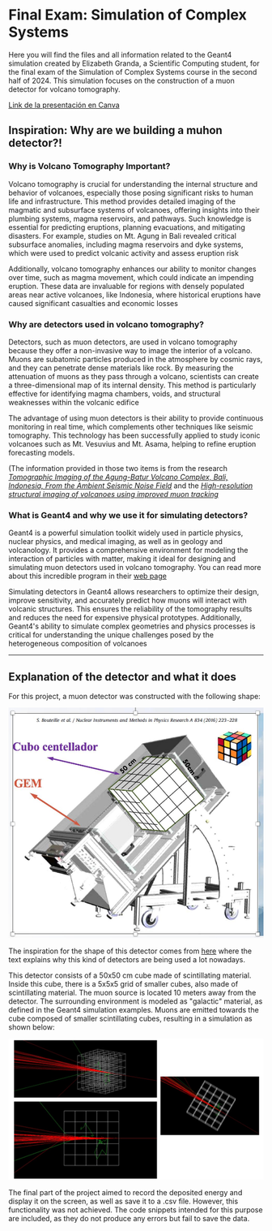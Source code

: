 # **Final Exam: Simulation of Complex Systems**


Here you will find the files and all information related to the Geant4 simulation created by Elizabeth Granda, a Scientific Computing student, for the final exam of the Simulation of Complex Systems course in the second half of 2024. This simulation focuses on the construction of a muon detector for volcano tomography.

[Link de la presentación en Canva](https://www.canva.com/design/DAGW4CJ7gSg/CJsNtLANxw6dSrHOeNcrtg/edit?utm_content=DAGW4CJ7gSg&utm_campaign=designshare&utm_medium=link2&utm_source=sharebutton)

## **Inspiration: Why are we building a muhon detector?!**

### **Why is Volcano Tomography Important?**


Volcano tomography is crucial for understanding the internal structure and behavior of volcanoes, especially those posing significant risks to human life and infrastructure. This method provides detailed imaging of the magmatic and subsurface systems of volcanoes, offering insights into their plumbing systems, magma reservoirs, and pathways. Such knowledge is essential for predicting eruptions, planning evacuations, and mitigating disasters. For example, studies on Mt. Agung in Bali revealed critical subsurface anomalies, including magma reservoirs and dyke systems, which were used to predict volcanic activity and assess eruption risk

Additionally, volcano tomography enhances our ability to monitor changes over time, such as magma movement, which could indicate an impending eruption. These data are invaluable for regions with densely populated areas near active volcanoes, like Indonesia, where historical eruptions have caused significant casualties and economic losses


### **Why are detectors used in volcano tomography?**


Detectors, such as muon detectors, are used in volcano tomography because they offer a non-invasive way to image the interior of a volcano. Muons are subatomic particles produced in the atmosphere by cosmic rays, and they can penetrate dense materials like rock. By measuring the attenuation of muons as they pass through a volcano, scientists can create a three-dimensional map of its internal density. This method is particularly effective for identifying magma chambers, voids, and structural weaknesses within the volcanic edifice

The advantage of using muon detectors is their ability to provide continuous monitoring in real time, which complements other techniques like seismic tomography. This technology has been successfully applied to study iconic volcanoes such as Mt. Vesuvius and Mt. Asama, helping to refine eruption forecasting models.



(The information provided in those two items is from the research [*Tomographic Imaging of the Agung-Batur Volcano Complex, Bali, Indonesia, From the Ambient Seismic Noise Field*](https://www.frontiersin.org/journals/earth-science/articles/10.3389/feart.2020.00043/full) and the [*High-resolution structural imaging of volcanoes using improved muon tracking*](https://academic.oup.com/gji/article/235/2/1138/7219314)

### **What is Geant4 and why we use it for simulating detectors?**


Geant4 is a powerful simulation toolkit widely used in particle physics, nuclear physics, and medical imaging, as well as in geology and volcanology. It provides a comprehensive environment for modeling the interaction of particles with matter, making it ideal for designing and simulating muon detectors used in volcano tomography. You can read more about this incredible program in their [web page](https://geant4.web.cern.ch/)

Simulating detectors in Geant4 allows researchers to optimize their design, improve sensitivity, and accurately predict how muons will interact with volcanic structures. This ensures the reliability of the tomography results and reduces the need for expensive physical prototypes. Additionally, Geant4's ability to simulate complex geometries and physics processes is critical for understanding the unique challenges posed by the heterogeneous composition of volcanoes


---

## **Explanation of the detector and what it does**

For this project, a muon detector was constructed with the following shape:

![Cubo Centellador](images/cubo_centellador.jpg)

The inspiration for the shape of this detector comes from [here](https://ep-news.web.cern.ch/content/revolutionizing-particle-detection-3d-printed-scintillating-detectors-tracking-and) where the text explains why this kind of detectors are being used a lot nowadays.

This detector consists of a 50x50 cm cube made of scintillating material. Inside this cube, there is a 5x5x5 grid of smaller cubes, also made of scintillating material. The muon source is located 10 meters away from the detector. The surrounding environment is modeled as "galactic" material, as defined in the Geant4 simulation examples. Muons are emitted towards the cube composed of smaller scintillating cubes, resulting in a simulation as shown below:

![Simulacion Eliza](images/simulacion_eli.jpg)

The final part of the project aimed to record the deposited energy and display it on the screen, as well as save it to a .csv file. However, this functionality was not achieved. The code snippets intended for this purpose are included, as they do not produce any errors but fail to save the data.
